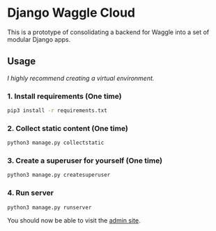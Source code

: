 # Django Waggle Cloud

This is a prototype of consolidating a backend for Waggle into a set of modular Django apps.

## Usage

_I highly recommend creating a virtual environment._

### 1. Install requirements (One time)

```sh
pip3 install -r requirements.txt
```

### 2. Collect static content (One time)

```sh
python3 manage.py collectstatic
```

### 3. Create a superuser for yourself (One time)

```sh
python3 manage.py createsuperuser
```

### 4. Run server

```sh
python3 manage.py runserver
```

You should now be able to visit the [admin site](http://localhost:8000).
